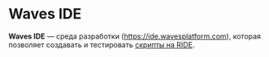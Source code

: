 # Waves IDE

**Waves IDE** — среда разработки (<https://ide.wavesplatform.com>), которая позволяет создавать и тестировать [скрипты на RIDE](/ride/ride-script.md).
